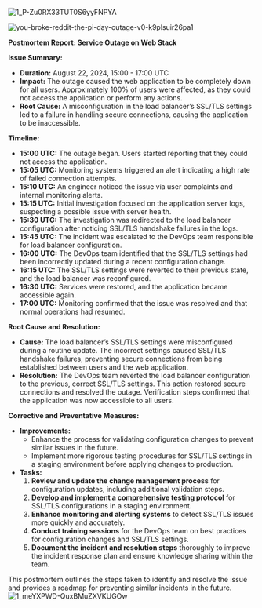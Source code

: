 


![1_P-Zu0RX33TUT0S6yyFNPYA](https://github.com/user-attachments/assets/53f0b42c-e0c1-43f0-ba79-7d8ee4f7ba34)

 

![you-broke-reddit-the-pi-day-outage-v0-k9plsuir26pa1](https://github.com/user-attachments/assets/7560162c-ee05-445d-af3b-fc14d03ba0d7)

**Postmortem Report: Service Outage on Web Stack**

**Issue Summary:**
- **Duration:** August 22, 2024, 15:00 - 17:00 UTC
- **Impact:** The outage caused the web application to be completely down for all users. Approximately 100% of users were affected, as they could not access the application or perform any actions.
- **Root Cause:** A misconfiguration in the load balancer’s SSL/TLS settings led to a failure in handling secure connections, causing the application to be inaccessible.

**Timeline:**
- **15:00 UTC:** The outage began. Users started reporting that they could not access the application.
- **15:05 UTC:** Monitoring systems triggered an alert indicating a high rate of failed connection attempts.
- **15:10 UTC:** An engineer noticed the issue via user complaints and internal monitoring alerts.
- **15:15 UTC:** Initial investigation focused on the application server logs, suspecting a possible issue with server health.
- **15:30 UTC:** The investigation was redirected to the load balancer configuration after noticing SSL/TLS handshake failures in the logs.
- **15:45 UTC:** The incident was escalated to the DevOps team responsible for load balancer configuration.
- **16:00 UTC:** The DevOps team identified that the SSL/TLS settings had been incorrectly updated during a recent configuration change.
- **16:15 UTC:** The SSL/TLS settings were reverted to their previous state, and the load balancer was reconfigured.
- **16:30 UTC:** Services were restored, and the application became accessible again.
- **17:00 UTC:** Monitoring confirmed that the issue was resolved and that normal operations had resumed.

**Root Cause and Resolution:**
- **Cause:** The load balancer’s SSL/TLS settings were misconfigured during a routine update. The incorrect settings caused SSL/TLS handshake failures, preventing secure connections from being established between users and the web application.
- **Resolution:** The DevOps team reverted the load balancer configuration to the previous, correct SSL/TLS settings. This action restored secure connections and resolved the outage. Verification steps confirmed that the application was now accessible to all users.

**Corrective and Preventative Measures:**
- **Improvements:**
  - Enhance the process for validating configuration changes to prevent similar issues in the future.
  - Implement more rigorous testing procedures for SSL/TLS settings in a staging environment before applying changes to production.
- **Tasks:**
  1. **Review and update the change management process** for configuration updates, including additional validation steps.
  2. **Develop and implement a comprehensive testing protocol** for SSL/TLS configurations in a staging environment.
  3. **Enhance monitoring and alerting systems** to detect SSL/TLS issues more quickly and accurately.
  4. **Conduct training sessions** for the DevOps team on best practices for configuration changes and SSL/TLS settings.
  5. **Document the incident and resolution steps** thoroughly to improve the incident response plan and ensure knowledge sharing within the team.

This postmortem outlines the steps taken to identify and resolve the issue and provides a roadmap for preventing similar incidents in the future.
![1_meYXPWD-QuxBMuZXVKUGOw](https://github.com/user-attachments/assets/0b89d6ce-519b-416a-b937-12e6abe1e5e9)
